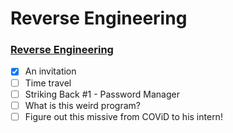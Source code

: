 # Reverse Engineering
### [Reverse Engineering](re/)
- [x] An invitation
- [ ] Time travel
- [ ] Striking Back #1 - Password Manager
- [ ] What is this weird program?
- [ ] Figure out this missive from COViD to his intern!